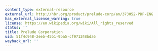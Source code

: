 ```yaml
---
content_type: external-resource
external_url: http://hbr.org/product/prelude-corp/an/373052-PDF-ENG
has_external_license_warning: true
license: https://en.wikipedia.org/wiki/All_rights_reserved
status: ''
title: Prelude Corporation
uid: 51f4c948-2eeb-45b1-9ba5-cf971248bda6
wayback_url: ''
---
```

